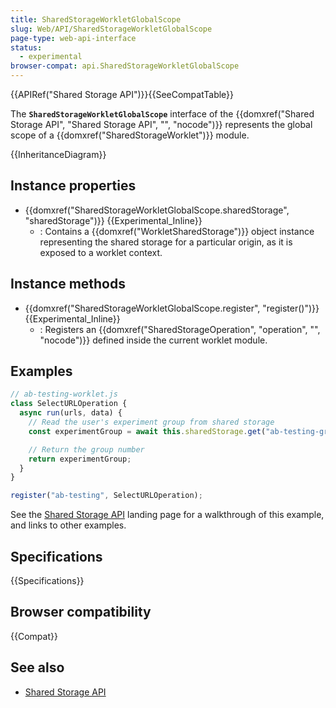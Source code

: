 ```yaml
---
title: SharedStorageWorkletGlobalScope
slug: Web/API/SharedStorageWorkletGlobalScope
page-type: web-api-interface
status:
  - experimental
browser-compat: api.SharedStorageWorkletGlobalScope
---
```


{{APIRef("Shared Storage API")}}{{SeeCompatTable}}

The **`SharedStorageWorkletGlobalScope`** interface of the {{domxref("Shared Storage API", "Shared Storage API", "", "nocode")}} represents the global scope of a {{domxref("SharedStorageWorklet")}} module.

{{InheritanceDiagram}}

## Instance properties

- {{domxref("SharedStorageWorkletGlobalScope.sharedStorage", "sharedStorage")}} {{Experimental_Inline}}
  - : Contains a {{domxref("WorkletSharedStorage")}} object instance representing the shared storage for a particular origin, as it is exposed to a worklet context.

## Instance methods

- {{domxref("SharedStorageWorkletGlobalScope.register", "register()")}} {{Experimental_Inline}}
  - : Registers an {{domxref("SharedStorageOperation", "operation", "", "nocode")}} defined inside the current worklet module.

## Examples

```js
// ab-testing-worklet.js
class SelectURLOperation {
  async run(urls, data) {
    // Read the user's experiment group from shared storage
    const experimentGroup = await this.sharedStorage.get("ab-testing-group");

    // Return the group number
    return experimentGroup;
  }
}

register("ab-testing", SelectURLOperation);
```

See the [Shared Storage API](/en-US/docs/Web/API/Shared_storage_API) landing page for a walkthrough of this example, and links to other examples.

## Specifications

{{Specifications}}

## Browser compatibility

{{Compat}}

## See also

- [Shared Storage API](/en-US/docs/Web/API/Shared_storage_API)
